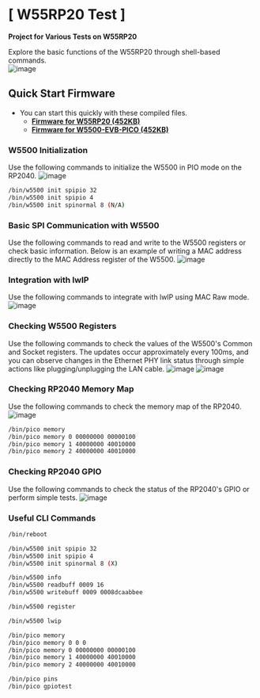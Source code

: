 # [ W55RP20 Test ]

**Project for Various Tests on W55RP20**

Explore the basic functions of the W55RP20 through shell-based commands.  
![image](https://github.com/user-attachments/assets/75149c50-d844-4fe7-9945-0d2aea5dee94)  

## Quick Start Firmware
* You can start this quickly with these compiled files.
  - **[Firmware for W55RP20 (452KB)](W55RP20.uf2)**
  - **[Firmware for W5500-EVB-PICO (452KB)](W5500-EVB-PICO.uf2)**


### **W5500 Initialization**
Use the following commands to initialize the W5500 in PIO mode on the RP2040.
![image](https://github.com/user-attachments/assets/b77f2945-bef2-4b7f-b11a-9d1990696bf8)  

```sh
/bin/w5500 init spipio 32
/bin/w5500 init spipio 4
/bin/w5500 init spinormal 8 (N/A)
```

### **Basic SPI Communication with W5500**
Use the following commands to read and write to the W5500 registers or check basic information. Below is an example of writing a MAC address directly to the MAC Address register of the W5500.
![image](https://github.com/user-attachments/assets/aa38ec7d-a4c3-4d27-a6ec-695fb3d9781b)  

### **Integration with lwIP**
Use the following commands to integrate with lwIP using MAC Raw mode.
![image](https://github.com/user-attachments/assets/211c131e-0b5b-4400-a813-6865cf2f92af)  

### **Checking W5500 Registers**
Use the following commands to check the values of the W5500's Common and Socket registers. The updates occur approximately every 100ms, and you can observe changes in the Ethernet PHY link status through simple actions like plugging/unplugging the LAN cable.
![image](https://github.com/user-attachments/assets/0010801d-8f43-4fbd-9225-08bec120a335)
![image](https://github.com/user-attachments/assets/2fd3a4ca-406d-4f98-bebb-d9ab0cffa3b7)  

### **Checking RP2040 Memory Map**
Use the following commands to check the memory map of the RP2040.
![image](https://github.com/user-attachments/assets/7990fbfa-70ea-4818-aeb9-7ccb7ea2c060)  
```sh
/bin/pico memory
/bin/pico memory 0 00000000 00000100
/bin/pico memory 1 40000000 40010000
/bin/pico memory 2 40000000 40010000
```

### **Checking RP2040 GPIO**
Use the following commands to check the status of the RP2040's GPIO or perform simple tests.
![image](https://github.com/user-attachments/assets/f2ace8cf-c1ad-453b-8af2-d1fccb14f028)


### **Useful CLI Commands**
```sh
/bin/reboot

/bin/w5500 init spipio 32
/bin/w5500 init spipio 4
/bin/w5500 init spinormal 8 (X)

/bin/w5500 info
/bin/w5500 readbuff 0009 16
/bin/w5500 writebuff 0009 0008dcaabbee

/bin/w5500 register

/bin/w5500 lwip 

/bin/pico memory
/bin/pico memory 0 0 0 
/bin/pico memory 0 00000000 00000100
/bin/pico memory 1 40000000 40010000
/bin/pico memory 2 40000000 40010000

/bin/pico pins
/bin/pico gpiotest
```

